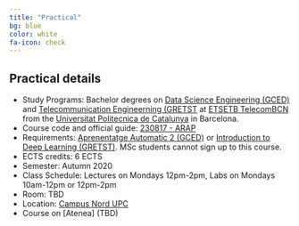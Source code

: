```yaml
---
title: "Practical"
bg: blue
color: white
fa-icon: check
---
```


## Practical details

* Study Programs: Bachelor degrees on [Data Science Engineering (GCED)][dse] and [Telecommunication Engineerning (GRETST][gretst] at [ETSETB TelecomBCN](http://etsetb.upc.edu/ca) from the [Universitat Politecnica de Catalunya][upc] in Barcelona.
* Course code and official guide: [230817 - ARAP](http://infoteleco.upc.edu/documents/guia_docent/assignatures/all/cat/230329.pdf)
* Requirements: [Aprenentatge Automatic 2 (GCED)][aa2] or [Introduction to Deep Learning (GRETST)][idl]. MSc students cannot sign up to this course.
* ECTS credits: 6 ECTS
* Semester: Autumn 2020
* Class Schedule: Lectures on Mondays 12pm-2pm, Labs on Mondays 10am-12pm or 12pm-2pm
* Room: TBD
* Location: [Campus Nord UPC](https://imatge.upc.edu/web/contact)
* Course on [Atenea] (TBD)

[idl]: https://telecombcn-dl.github.io/idl-2020/
[aa2]: https://www.fib.upc.edu/en/studies/bachelors-degrees/bachelor-degree-data-science-and-engineering/curriculum/syllabus/AA2-GCED
[dse]: https://dse.upc.edu/en
[gretst]: https://telecos.upc.edu/en/study-programs/degrees/bachelors-degree-in-telecommunications-technologies-and-services-engineering?set_language=en
[upc]: http://www.upc.edu/?set_language=en
